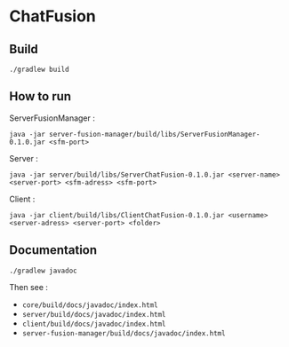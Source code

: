 # ChatFusion

## Build
```
./gradlew build
```

## How to run
ServerFusionManager :
```
java -jar server-fusion-manager/build/libs/ServerFusionManager-0.1.0.jar <sfm-port>
```

Server :
```
java -jar server/build/libs/ServerChatFusion-0.1.0.jar <server-name> <server-port> <sfm-adress> <sfm-port>
```

Client :
```
java -jar client/build/libs/ClientChatFusion-0.1.0.jar <username> <server-adress> <server-port> <folder>
```

## Documentation
```
./gradlew javadoc
```
Then see : 
 - `core/build/docs/javadoc/index.html`
 - `server/build/docs/javadoc/index.html`
 - `client/build/docs/javadoc/index.html`
 - `server-fusion-manager/build/docs/javadoc/index.html`
